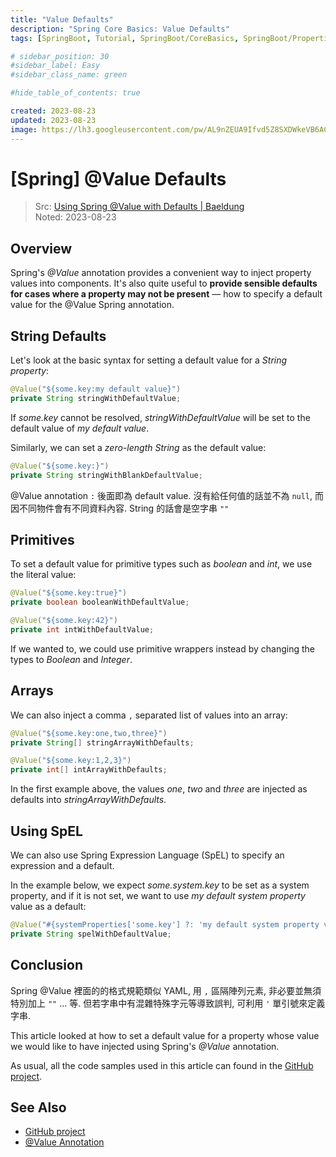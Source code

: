 ```yaml
---
title: "Value Defaults"
description: "Spring Core Basics: Value Defaults"
tags: [SpringBoot, Tutorial, SpringBoot/CoreBasics, SpringBoot/Properties]

# sidebar_position: 30
#sidebar_label: Easy
#sidebar_class_name: green

#hide_table_of_contents: true

created: 2023-08-23
updated: 2023-08-23
image: https://lh3.googleusercontent.com/pw/AL9nZEUA9Ifvd5Z8SXDWkeVB6AC4MPGwnXaL6kBXNPoXwOQQ2jOcZ1Jw_0p8TKK8C3ZX0e67_FOY15eDrm7aaXSQJcKtoUzC80SAQEHsaBy6qS2AqNNs5VUFNXBKm439y_1wkvmDl-PnL8ReojnIumNlEvOXBg=w800-no?authuser=0
---
```


[Spring] @Value Defaults
========================

> Src: [Using Spring @Value with Defaults | Baeldung](https://www.baeldung.com/spring-value-defaults)  
> Noted: 2023-08-23

Overview
--------

Spring's _@Value_ annotation provides a convenient way to inject property values into components. 
It's also quite useful to __provide sensible defaults for cases where a property may not be present__ 
— how to specify a default value for the @Value Spring annotation.


String Defaults
---------------

Let's look at the basic syntax for setting a default value for a _String property_:

``` java 
@Value("${some.key:my default value}")
private String stringWithDefaultValue;
```

If _some.key_ cannot be resolved, _stringWithDefaultValue_ will be set to the default value of _my default value_.

Similarly, we can set a _zero-length String_ as the default value:

``` java
@Value("${some.key:}")
private String stringWithBlankDefaultValue;
```

@Value annotation `:` 後面即為 default value. 沒有給任何值的話並不為 `null`, 而因不同物件會有不同資料內容.
String 的話會是空字串 `""`


Primitives
----------

To set a default value for primitive types such as _boolean_ and _int_, we use the literal value:

``` java 
@Value("${some.key:true}")
private boolean booleanWithDefaultValue;
```

``` java
@Value("${some.key:42}")
private int intWithDefaultValue;
```

If we wanted to, we could use primitive wrappers instead by changing the types to _Boolean_ and _Integer_.


Arrays
------

We can also inject a comma `,` separated list of values into an array:

``` java
@Value("${some.key:one,two,three}")
private String[] stringArrayWithDefaults;

@Value("${some.key:1,2,3}")
private int[] intArrayWithDefaults;
```

In the first example above, the values _one_, _two_ and _three_ are injected as defaults into _stringArrayWithDefaults_.


Using SpEL
----------

We can also use Spring Expression Language (SpEL) to specify an expression and a default.

In the example below, we expect _some.system.key_ to be set as a system property, 
and if it is not set, we want to use _my default system property_ value as a default:

``` java
@Value("#{systemProperties['some.key'] ?: 'my default system property value'}")
private String spelWithDefaultValue;
```


Conclusion
----------

Spring @Value 裡面的的格式規範類似 YAML, 用 `,` 區隔陣列元素, 非必要並無須特別加上 `""` ... 等.
但若字串中有混雜特殊字元等導致誤判, 可利用 `'` 單引號來定義字串.

This article looked at how to set a default value for a property whose value we would like to have injected using Spring's _@Value_ annotation.

As usual, all the code samples used in this article can found in the [GitHub project][GitHub project].


See Also
--------

- [GitHub project][GitHub project]
- [@Value Annotation](./spring_value-annotation.md)


[GitHub project]: https://github.com/eugenp/tutorials/tree/master/spring-boot-modules/spring-boot-properties-2
